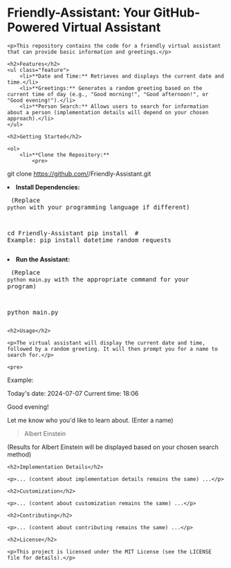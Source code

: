 <!DOCTYPE html>
<html lang="en">
<head>
    <meta charset="UTF-8">
    <meta name="viewport" content="width=device-width, initial-scale=1.0">
    
</head>
<body>
    <h1>Friendly-Assistant: Your GitHub-Powered Virtual Assistant</h1>

    <p>This repository contains the code for a friendly virtual assistant that can provide basic information and greetings.</p>

    <h2>Features</h2>
    <ul class="feature">
        <li>**Date and Time:** Retrieves and displays the current date and time.</li>
        <li>**Greetings:** Generates a random greeting based on the current time of day (e.g., "Good morning!", "Good afternoon!", or "Good evening!").</li>
        <li>**Person Search:** Allows users to search for information about a person (implementation details will depend on your chosen approach).</li>
    </ul>

    <h2>Getting Started</h2>

    <ol>
        <li>**Clone the Repository:**
            <pre>
git clone https://github.com/<your-username>/Friendly-Assistant.git
            </pre>
        </li>
        <li>**Install Dependencies:**
            <pre>
(Replace `python` with your programming language if different)

cd Friendly-Assistant
pip install <list-of-required-libraries>  # Example: pip install datetime random requests
            </pre>
        </li>
        <li>**Run the Assistant:**
            <pre>
(Replace `python main.py` with the appropriate command for your program)

python main.py
            </pre>
        </li>
    </ol>

    <h2>Usage</h2>

    <p>The virtual assistant will display the current date and time, followed by a random greeting. It will then prompt you for a name to search for.</p>

    <pre>
Example:

Today's date: 2024-07-07
Current time: 18:06

Good evening! 

Let me know who you'd like to learn about. (Enter a name)

> Albert Einstein

(Results for Albert Einstein will be displayed based on your chosen search method)
    </pre>

    <h2>Implementation Details</h2>

    <p>... (content about implementation details remains the same) ...</p>

    <h2>Customization</h2>

    <p>... (content about customization remains the same) ...</p>

    <h2>Contributing</h2>

    <p>... (content about contributing remains the same) ...</p>

    <h2>License</h2>

    <p>This project is licensed under the MIT License (see the LICENSE file for details).</p>
</body>
</html>
